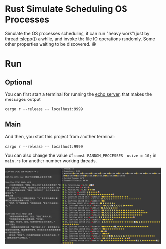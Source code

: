 # Rust Simulate Scheduling OS Processes
Simulate the OS processes scheduling, it can run "heavy work"(just by thread::slepp()) a whlie, and invoke the file IO operations randomly. Some other properties waiting to be discovered. 😁

# Run

## Optional
You can first start a terminal for running the [echo server](https://github.com/wyhhh/echo_server), that makes the messages output.

`cargo r --release -- localhost:9999`

## Main
And then, you start this project from another terminal:

`cargo r --release -- localhost:9999`

You can also change the value of `const RANDOM_PROCESSES: usize = 10;` in `main.rs` for another number working threads.

![alt text](https://github.com/wyhhh/simulate_schedule/blob/master/show.png)